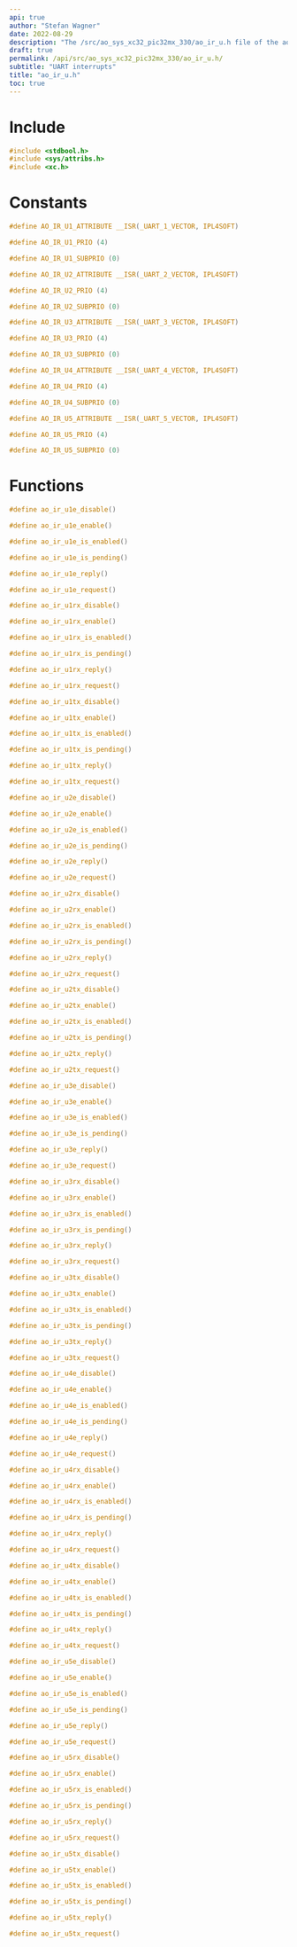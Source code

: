 ```yaml
---
api: true
author: "Stefan Wagner"
date: 2022-08-29
description: "The /src/ao_sys_xc32_pic32mx_330/ao_ir_u.h file of the ao real-time operating system."
draft: true
permalink: /api/src/ao_sys_xc32_pic32mx_330/ao_ir_u.h/
subtitle: "UART interrupts"
title: "ao_ir_u.h"
toc: true
---
```


# Include

```c
#include <stdbool.h>
#include <sys/attribs.h>
#include <xc.h>
```

# Constants

```c
#define AO_IR_U1_ATTRIBUTE __ISR(_UART_1_VECTOR, IPL4SOFT)
```

```c
#define AO_IR_U1_PRIO (4)
```

```c
#define AO_IR_U1_SUBPRIO (0)
```

```c
#define AO_IR_U2_ATTRIBUTE __ISR(_UART_2_VECTOR, IPL4SOFT)
```

```c
#define AO_IR_U2_PRIO (4)
```

```c
#define AO_IR_U2_SUBPRIO (0)
```

```c
#define AO_IR_U3_ATTRIBUTE __ISR(_UART_3_VECTOR, IPL4SOFT)
```

```c
#define AO_IR_U3_PRIO (4)
```

```c
#define AO_IR_U3_SUBPRIO (0)
```

```c
#define AO_IR_U4_ATTRIBUTE __ISR(_UART_4_VECTOR, IPL4SOFT)
```

```c
#define AO_IR_U4_PRIO (4)
```

```c
#define AO_IR_U4_SUBPRIO (0)
```

```c
#define AO_IR_U5_ATTRIBUTE __ISR(_UART_5_VECTOR, IPL4SOFT)
```

```c
#define AO_IR_U5_PRIO (4)
```

```c
#define AO_IR_U5_SUBPRIO (0)
```

# Functions

```c
#define ao_ir_u1e_disable()
```

```c
#define ao_ir_u1e_enable()
```

```c
#define ao_ir_u1e_is_enabled()
```

```c
#define ao_ir_u1e_is_pending()
```

```c
#define ao_ir_u1e_reply()
```

```c
#define ao_ir_u1e_request()
```

```c
#define ao_ir_u1rx_disable()
```

```c
#define ao_ir_u1rx_enable()
```

```c
#define ao_ir_u1rx_is_enabled()
```

```c
#define ao_ir_u1rx_is_pending()
```

```c
#define ao_ir_u1rx_reply()
```

```c
#define ao_ir_u1rx_request()
```

```c
#define ao_ir_u1tx_disable()
```

```c
#define ao_ir_u1tx_enable()
```

```c
#define ao_ir_u1tx_is_enabled()
```

```c
#define ao_ir_u1tx_is_pending()
```

```c
#define ao_ir_u1tx_reply()
```

```c
#define ao_ir_u1tx_request()
```

```c
#define ao_ir_u2e_disable()
```

```c
#define ao_ir_u2e_enable()
```

```c
#define ao_ir_u2e_is_enabled()
```

```c
#define ao_ir_u2e_is_pending()
```

```c
#define ao_ir_u2e_reply()
```

```c
#define ao_ir_u2e_request()
```

```c
#define ao_ir_u2rx_disable()
```

```c
#define ao_ir_u2rx_enable()
```

```c
#define ao_ir_u2rx_is_enabled()
```

```c
#define ao_ir_u2rx_is_pending()
```

```c
#define ao_ir_u2rx_reply()
```

```c
#define ao_ir_u2rx_request()
```

```c
#define ao_ir_u2tx_disable()
```

```c
#define ao_ir_u2tx_enable()
```

```c
#define ao_ir_u2tx_is_enabled()
```

```c
#define ao_ir_u2tx_is_pending()
```

```c
#define ao_ir_u2tx_reply()
```

```c
#define ao_ir_u2tx_request()
```

```c
#define ao_ir_u3e_disable()
```

```c
#define ao_ir_u3e_enable()
```

```c
#define ao_ir_u3e_is_enabled()
```

```c
#define ao_ir_u3e_is_pending()
```

```c
#define ao_ir_u3e_reply()
```

```c
#define ao_ir_u3e_request()
```

```c
#define ao_ir_u3rx_disable()
```

```c
#define ao_ir_u3rx_enable()
```

```c
#define ao_ir_u3rx_is_enabled()
```

```c
#define ao_ir_u3rx_is_pending()
```

```c
#define ao_ir_u3rx_reply()
```

```c
#define ao_ir_u3rx_request()
```

```c
#define ao_ir_u3tx_disable()
```

```c
#define ao_ir_u3tx_enable()
```

```c
#define ao_ir_u3tx_is_enabled()
```

```c
#define ao_ir_u3tx_is_pending()
```

```c
#define ao_ir_u3tx_reply()
```

```c
#define ao_ir_u3tx_request()
```

```c
#define ao_ir_u4e_disable()
```

```c
#define ao_ir_u4e_enable()
```

```c
#define ao_ir_u4e_is_enabled()
```

```c
#define ao_ir_u4e_is_pending()
```

```c
#define ao_ir_u4e_reply()
```

```c
#define ao_ir_u4e_request()
```

```c
#define ao_ir_u4rx_disable()
```

```c
#define ao_ir_u4rx_enable()
```

```c
#define ao_ir_u4rx_is_enabled()
```

```c
#define ao_ir_u4rx_is_pending()
```

```c
#define ao_ir_u4rx_reply()
```

```c
#define ao_ir_u4rx_request()
```

```c
#define ao_ir_u4tx_disable()
```

```c
#define ao_ir_u4tx_enable()
```

```c
#define ao_ir_u4tx_is_enabled()
```

```c
#define ao_ir_u4tx_is_pending()
```

```c
#define ao_ir_u4tx_reply()
```

```c
#define ao_ir_u4tx_request()
```

```c
#define ao_ir_u5e_disable()
```

```c
#define ao_ir_u5e_enable()
```

```c
#define ao_ir_u5e_is_enabled()
```

```c
#define ao_ir_u5e_is_pending()
```

```c
#define ao_ir_u5e_reply()
```

```c
#define ao_ir_u5e_request()
```

```c
#define ao_ir_u5rx_disable()
```

```c
#define ao_ir_u5rx_enable()
```

```c
#define ao_ir_u5rx_is_enabled()
```

```c
#define ao_ir_u5rx_is_pending()
```

```c
#define ao_ir_u5rx_reply()
```

```c
#define ao_ir_u5rx_request()
```

```c
#define ao_ir_u5tx_disable()
```

```c
#define ao_ir_u5tx_enable()
```

```c
#define ao_ir_u5tx_is_enabled()
```

```c
#define ao_ir_u5tx_is_pending()
```

```c
#define ao_ir_u5tx_reply()
```

```c
#define ao_ir_u5tx_request()
```

